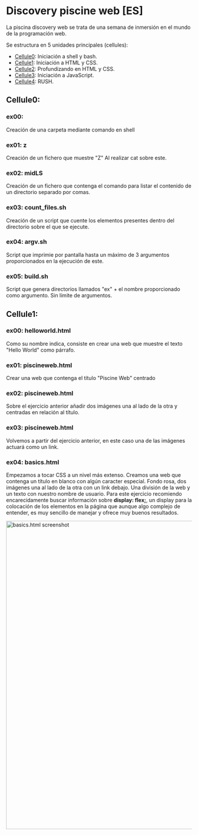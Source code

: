 # Discovery piscine web [ES]

La piscina discovery web se trata de una semana de inmersión en el mundo de la programación web.

Se estructura en 5 unidades principales (cellules):

- [Cellule0](#cellule0): Iniciación a shell y bash.
- [Cellule1](#cellule1): Iniciación a HTML y CSS.
- [Cellule2](#cellule2): Profundizando en HTML y CSS.
- [Cellule3](#cellule3): Iniciación a JavaScript.
- [Cellule4](#cellule4): RUSH.

## Cellule0:
### ex00:
Creación de una carpeta mediante comando en shell
### ex01: z
Creación de un fichero que muestre "Z" Al realizar cat sobre este.
### ex02: midLS
Creación de un fichero que contenga el comando para listar el contenido de un directorio separado por comas.
### ex03: count_files.sh
Creación de un script que cuente los elementos presentes dentro del directorio sobre el que se ejecute.
### ex04: argv.sh
Script que imprimie por pantalla hasta un máximo de 3 argumentos proporcionados en la ejecución de este.
### ex05: build.sh
Script que genera directorios llamados "ex" + el nombre proporcionado como argumento. Sin límite de argumentos.

## Cellule1:
### ex00: helloworld.html
Como su nombre indica, consiste en crear una web que muestre el texto "Hello World" como párrafo.
### ex01: piscineweb.html
Crear una web que contenga el título "Piscine Web" centrado
### ex02: piscineweb.html
Sobre el ejercicio anterior añadir dos imágenes una al lado de la otra y centradas en relación al título.
### ex03: piscineweb.html
Volvemos a partir del ejercicio anterior, en este caso una de las imágenes actuará como un link.
### ex04: basics.html
Empezamos a tocar CSS a un nivel más extenso. Creamos una web que contenga un título en blanco con algún caracter especial. Fondo rosa, dos imágenes una al lado de la otra con un link debajo. Una división de la web y un texto con nuestro nombre de usuario.
Para este ejercicio recomiendo encarecidamente buscar información sobre **display: flex;**, un display para la colocación de los elementos en la página que aunque algo complejo de entender, es muy sencillo de manejar y ofrece muy buenos resultados.

<img width="836" alt="basics.html screenshot" src="https://github.com/anfipatica/discovery_piscine_web/assets/140256308/e9409efe-dc45-4e8a-8990-ba7e6882b27c">

